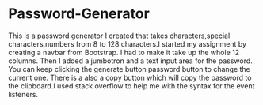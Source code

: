# Password-Generator
This is a password generator I created that takes  characters,special characters,numbers 
from 8 to 128 characters.I started my assignment by creating a navbar from Bootstrap. I had to make it take up the whole 12 columns.
Then I added a jumbotron and a text input area for the password. You can keep clicking the generate button password button to change 
the current one. There is a also a copy button which will copy the password to the 
clipboard.I used stack overflow to help me with the syntax for the event listeners.
